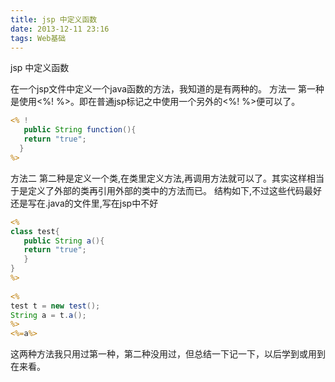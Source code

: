 ```yaml
---
title: jsp 中定义函数
date: 2013-12-11 23:16
tags: Web基础
---
```


jsp 中定义函数

在一个jsp文件中定义一个java函数的方法，我知道的是有两种的。
方法一
第一种是使用<%! %>。即在普通jsp标记之中使用一个另外的<%! %>便可以了。
```jsp
<% !
   public String function(){
   return "true";
  }
%>
```
方法二
第二种是定义一个类,在类里定义方法,再调用方法就可以了。其实这样相当于是定义了外部的类再引用外部的类中的方法而已。
结构如下,不过这些代码最好还是写在.java的文件里,写在jsp中不好
```jsp
<%
class test{
   public String a(){
   return "true";
   }
}
%>
 
<%
test t = new test();
String a = t.a();
%>
<%=a%>

```
这两种方法我只用过第一种，第二种没用过，但总结一下记一下，以后学到或用到在来看。